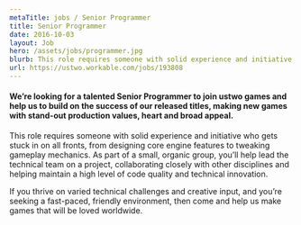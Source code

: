 ```yaml
---
metaTitle: jobs / Senior Programmer
title: Senior Programmer
date: 2016-10-03
layout: Job
hero: /assets/jobs/programmer.jpg
blurb: This role requires someone with solid experience and initiative who feels confident to work on all aspects of game making, from designing core engine features to tweaking gameplay mechanics.
url: https://ustwo.workable.com/jobs/193808
---
```


<div class="content-box squashed">

#### We’re looking for a talented Senior Programmer to join ustwo games and help us to build on the success of our released titles, making new games with stand-out production values, heart and broad appeal.

This role requires someone with solid experience and initiative who gets stuck in on all fronts, from designing core engine features to tweaking gameplay mechanics. As part of a small, organic group, you’ll help lead the technical team on a project, collaborating closely with other disciplines and helping maintain a high level of code quality and technical innovation.

If you thrive on varied technical challenges and creative input, and you’re seeking a fast-paced, friendly environment, then come and help us make games that will be loved worldwide.

</div>
